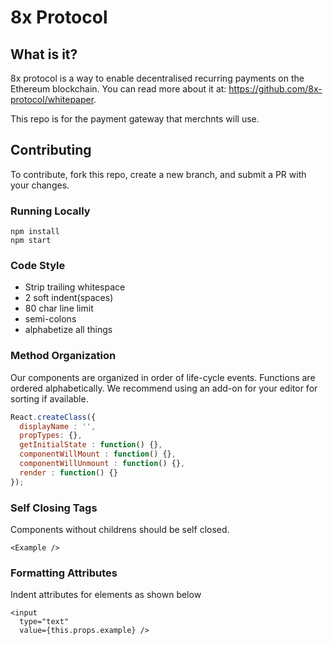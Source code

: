 # 8x Protocol

## What is it?

8x protocol is a way to enable decentralised recurring payments on the Ethereum
blockchain. You can read more about it at: https://github.com/8x-protocol/whitepaper.

This repo is for the payment gateway that merchnts will use.

## Contributing

To contribute, fork this repo, create a new branch, and submit a PR with your
changes.

### Running Locally
```
npm install
npm start
```

### Code Style
- Strip trailing whitespace
- 2 soft indent(spaces)
- 80 char line limit
- semi-colons
- alphabetize all things

### Method Organization
Our components are organized in order of life-cycle events. Functions are
ordered alphabetically. We recommend using an add-on for your editor for sorting
if available.

```javascript
React.createClass({
  displayName : '',
  propTypes: {},
  getInitialState : function() {},
  componentWillMount : function() {},
  componentWillUnmount : function() {},
  render : function() {}
});
```

### Self Closing Tags
Components without childrens should be self closed.

```
<Example />
```

### Formatting Attributes
Indent attributes for elements as shown below

```
<input
  type="text"
  value={this.props.example} />
```
